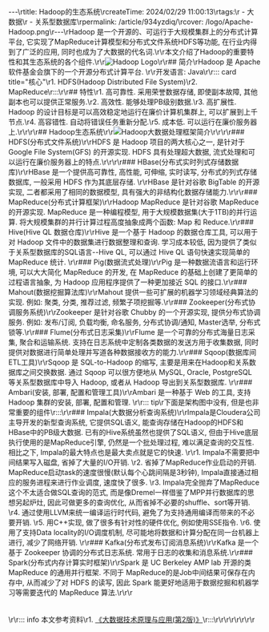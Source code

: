 ---\rtitle: Hadoop的生态系统\rcreateTime: 2024/02/29 11:00:13\rtags:\r  - 大数据\r  - 关系型数据库\rpermalink: /article/934yzdiq/\rcover: /logo/Apache-Hadoop.png\r---\rHadoop 是一个开源的、可运行于大规模集群上的分布式计算平台, 它实现了MapReduce计算模型和分布式文件系统HDFS等功能, 在行业内得到了广泛的应用, 同时也成为了大数据的代名词.\r\r本文介绍了Hadoop的重要特性和其生态系统的各个组件.\r<!-- more -->\r![Hadoop Logo](/logo/Apache-Hadoop-name.png)\r\r## 简介\rHadoop 是 Apache 软件基金会旗下的一个开源分布式计算平台. \r\r开发语言: Java\r\r::: card title="核心"\r1. HDFS(Hadoop Distributed File System)\r2. MapReduce\r:::\r\r## 特性\r1. 高可靠性. 采用荣誉数据存储, 即使副本故障, 其他副本也可以提供正常服务.\r2. 高效性. 能够处理PB级别数据.\r3. 高扩展性. Hadoop 的设计目标是可以高效稳定地运行在廉价计算机集群上, 可以扩展到上千节点.\r4. 高容错性. 自动将错误任务重新分配.\r5. 成本低. 可以运行在廉价服务器上.\r\r\r\r## Hadoop生态系统\r\r![Hadoop大数据处理框架简介](https://th.bing.com/th/id/R.570ba0f6d1ce1eab3e7b8b31087c24bf?rik=20VAhYAeUQLZ1Q&riu=http%3a%2f%2fc.biancheng.net%2fuploads%2fallimg%2f190508%2f5-1Z50P93913620.jpg&ehk=g5dODf4d1h3%2b%2b7ffowdELHIpIqT3kuCCxfUJJyUHtO8%3d&risl=&pid=ImgRaw&r=0 "Hadoop生态系统")\r\r\r\r### HDFS(分布式文件系统)\r\rHDFS 是 Hadoop 项目的两大核心之一, 是针对于 Google File System(GFS) 的开源实现. HDFS 具有处理超大数据, 流式处理和可以运行在廉价服务器上的特点.\r\r\r\r### HBase(分布式实时列式存储数据库)\r\rHBase 是一个提供高可靠性, 高性能, 可伸缩, 实时读写, 分布式的列式存储数据库, 一般采用 HDFS 作为其底层存储. \r\rHBase 是针对谷歌 BigTable 的开源实现, 二者都采用了相同的数据模型, 具有强大的非结构化数据存储能力.\r\r\r### MapReduce(分布式计算框架)\r\rHadoop MapReduce 是针对谷歌 MapReduce 的开源实现. MapReduce 是一种编程模型, 用于大规模数据集(大于1TB)的并行运算. 将大规模集群的并行计算过程高度抽象成两个函数: Map 和 Reduce.\r\r### Hive(Hive QL 数据仓库)\r\rHive 是一个基于 Hadoop 的数据仓库工具, 可以用于对 Hadoop 文件中的数据集进行数据整理和查询. 学习成本较低, 因为提供了类似于关系型数据库的SQL语言--Hive QL, 可以通过 Hive QL 语句快速实现简单的 MapReduce 统计. \r\r### Pig(数据流式处理)\r\rPig 是一种数据流语言和运行环境, 可以大大简化 MapReduce 的开发, 在 MapReduce 的基础上创建了更简单的过程语言抽象, 为 Hadoop 应用程序提供了一种更加接近 SQL 的接口.\r\r### Mahout(数据挖掘算法库)\r\rMahout 提供一些可扩展的机器学习领域经典算法的实现. 例如: 聚类, 分类, 推荐过滤, 频繁子项挖掘等.\r\r### Zookeeper(分布式协调服务系统)\r\rZookeeper 是针对谷歌 Chubby 的一个开源实现, 提供分布式协调服务. 例如: 发布/订阅, 负载均衡, 命名服务, 分布式协调/通知, Master选举, 分布式锁等.\r\r### Flume(分布式日志采集)\r\rFlume 是一个可靠的分布式海量日志采集, 聚合和运输系统. 支持在日志系统中定制各类数据的发送方用于收集数据, 同时提供对数据进行简单处理并写道各种数据接收方的能力.\r\r### Sqoop(数据库间ETL工具)\r\rSqoop 是 SQL-to-Hadoop 的缩写, 主要是用来在Hadoop和关系数据库之间交换数据. 通过 Sqoop 可以很方便地从 MySQL, Oracle, PostgreSQL 等关系型数据库中导入 Hadoop, 或者从 Hadoop 导出到关系型数据库. \r\r### Ambari(安装, 部署, 配置和管理工具)\r\rAmbari 是一种基于 Web 的工具, 支持 Hadoop 集群的安装, 部署, 配置和管理. \r\r::: tip\r下面是架构图中没有, 但是也非常重要的组件\r:::\r\r### Impala(大数据分析查询系统)\r\rImpala是Cloudera公司主导开发的新型查询系统, 它提供SQL语义, 能查询存储在Hadoop的HDFS和HBase中的PB级大数据. 已有的Hive系统虽然也提供了SQL语义, 但由于Hive底层执行使用的是MapReduce引擎, 仍然是一个批处理过程, 难以满足查询的交互性. 相比之下, Impala的最大特点也是最大卖点就是它的快速. \r\r1. Impala不需要把中间结果写入磁盘, 省掉了大量的I/O开销. \r2. 省掉了MapReduce作业启动的开销. MapReduce启动task的速度很慢(默认每个心跳间隔是3秒钟), Impala直接通过相应的服务进程来进行作业调度, 速度快了很多. \r3. Impala完全抛弃了MapReduce这个不太适合做SQL查询的范式, 而是像Dremel一样借鉴了MPP并行数据库的思想另起炉灶, 因此可做更多的查询优化, 从而省掉不必要的shuffle、sort等开销. \r4. 通过使用LLVM来统一编译运行时代码, 避免了为支持通用编译而带来的不必要开销. \r5. 用C++实现, 做了很多有针对性的硬件优化, 例如使用SSE指令. \r6. 使用了支持Data locality的I/O调度机制, 尽可能地将数据和计算分配在同一台机器上进行, 减少了网络开销. \r\r### Kafka(分布式发布订阅消息系统)\r\rKafka 是一个基于 Zookeeper 协调的分布式日志系统. 常用于日志的收集和消息系统.\r\r### Spark(分布式内存计算实时框架)\r\rSpark 是 UC Berkeley AMP lab 开源的类 MapReduce 的通用并行框架. 不同于 MapReduce的是Job中间结果可保存在内存中, 从而减少了对 HDFS 的读写, 因此 Spark 能更好地适用于数据挖掘和机器学习等需要迭代的 MapReduce 算法.\r\r\r<br /><br /><br />\r\r::: info 本文参考资料\r1. [《大数据技术原理与应用(第2版)》](https://book.douban.com/subject/27606713/)\r:::\r\r\r\r\r\r\r\r